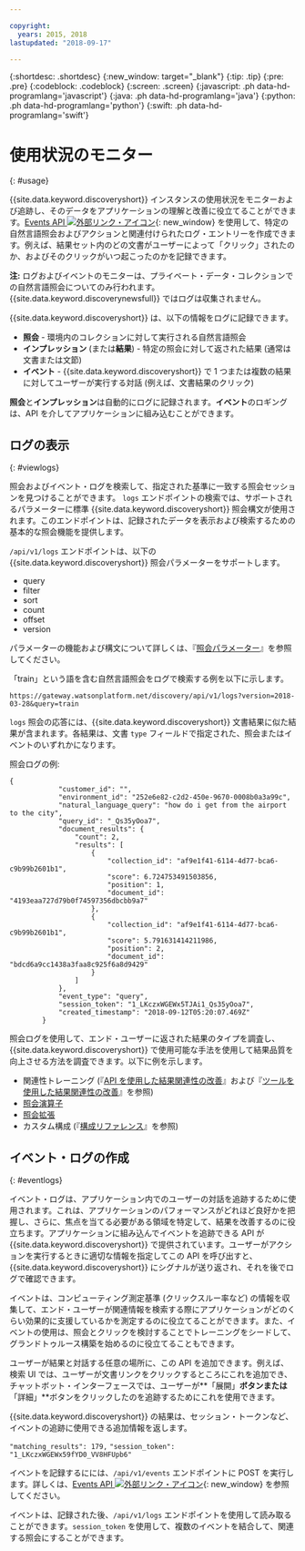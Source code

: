 ```yaml
---

copyright:
  years: 2015, 2018
lastupdated: "2018-09-17"

---
```


{:shortdesc: .shortdesc}
{:new_window: target="_blank"}
{:tip: .tip}
{:pre: .pre}
{:codeblock: .codeblock}
{:screen: .screen}
{:javascript: .ph data-hd-programlang='javascript'}
{:java: .ph data-hd-programlang='java'}
{:python: .ph data-hd-programlang='python'}
{:swift: .ph data-hd-programlang='swift'}

# 使用状況のモニター
{: #usage}

{{site.data.keyword.discoveryshort}} インスタンスの使用状況をモニターおよび追跡し、そのデータをアプリケーションの理解と改善に役立てることができます。[Events API ![外部リンク・アイコン](../../icons/launch-glyph.svg "外部リンク・アイコン")](https://www.ibm.com/watson/developercloud/discovery/api/v1/curl.html?curl#events-and-feedback-api){: new_window} を使用して、特定の自然言語照会およびアクションと関連付けられたログ・エントリーを作成できます。例えば、結果セット内のどの文書がユーザーによって「クリック」されたのか、およびそのクリックがいつ起こったのかを記録できます。

**注:** ログおよびイベントのモニターは、プライベート・データ・コレクションでの自然言語照会についてのみ行われます。{{site.data.keyword.discoverynewsfull}} ではログは収集されません。

{{site.data.keyword.discoveryshort}} は、以下の情報をログに記録できます。
- **照会** - 環境内のコレクションに対して実行される自然言語照会 
- **インプレッション** (または**結果**) -  特定の照会に対して返された結果 (通常は文書または文節) 
- **イベント** - {{site.data.keyword.discoveryshort}} で 1 つまたは複数の結果に対してユーザーが実行する対話 (例えば、文書結果のクリック)

**照会**と**インプレッション**は自動的にログに記録されます。**イベント**のロギングは、API を介してアプリケーションに組み込むことができます。

## ログの表示
{: #viewlogs}

照会およびイベント・ログを検索して、指定された基準に一致する照会セッションを見つけることができます。 `logs` エンドポイントの検索では、サポートされるパラメーターに標準 {{site.data.keyword.discoveryshort}} 照会構文が使用されます。このエンドポイントは、記録されたデータを表示および検索するための基本的な照会機能を提供します。  

`/api/v1/logs` エンドポイントは、以下の {{site.data.keyword.discoveryshort}} 照会パラメーターをサポートします。
- query 
- filter
- sort
- count 
- offset
- version

パラメーターの機能および構文について詳しくは、『[照会パラメーター](/docs/services/discovery/query-parameters.html)』を参照してください。

「train」という語を含む自然言語照会をログで検索する例を以下に示します。

`https://gateway.watsonplatform.net/discovery/api/v1/logs?version=2018-03-28&query=train`

`logs` 照会の応答には、{{site.data.keyword.discoveryshort}} 文書結果に似た結果が含まれます。各結果は、文書 `type` フィールドで指定された、照会またはイベントのいずれかになります。  

照会ログの例:

```
{
            "customer_id": "",
            "environment_id": "252e6e82-c2d2-450e-9670-0008b0a3a99c",
            "natural_language_query": "how do i get from the airport to the city",
            "query_id": "_Qs35yOoa7",
            "document_results": {
                "count": 2,
                "results": [
                    {
                        "collection_id": "af9e1f41-6114-4d77-bca6-c9b99b2601b1",
                        "score": 6.724753491503856,
                        "position": 1,
                        "document_id": "4193eaa727d79b0f74597356dbcbb9a7"
                    },
                    {
                        "collection_id": "af9e1f41-6114-4d77-bca6-c9b99b2601b1",
                        "score": 5.791631414211986,
                        "position": 2,
                        "document_id": "bdcd6a9cc1438a3faa8c925f6a8d9429"
                    }
                ]
            },
            "event_type": "query",
            "session_token": "1_LKczxWGEWx5TJAi1_Qs35yOoa7",
            "created_timestamp": "2018-09-12T05:20:07.469Z"
        }
```

照会ログを使用して、エンド・ユーザーに返された結果のタイプを調査し、{{site.data.keyword.discoveryshort}} で使用可能な手法を使用して結果品質を向上させる方法を調査できます。以下に例を示します。 
- 関連性トレーニング (『[API を使用した結果関連性の改善](/docs/services/discovery/train.html)』および『[ツールを使用した結果関連性の改善](/docs/services/discovery/train-tooling.html)』を参照)
- [照会演算子](/docs/services/discovery/query-operators.html)
- [照会拡張](/docs/services/discovery/using.html#query-expansion)
- カスタム構成 (『[構成リファレンス](/docs/services/discovery/custom-config.html)』を参照)

## イベント・ログの作成
{: #eventlogs}

イベント・ログは、アプリケーション内でのユーザーの対話を追跡するために使用されます。これは、アプリケーションのパフォーマンスがどれほど良好かを把握し、さらに、焦点を当てる必要がある領域を特定して、結果を改善するのに役立ちます。アプリケーションに組み込んでイベントを追跡できる API が {{site.data.keyword.discoveryshort}} で提供されています。ユーザーがアクションを実行するときに適切な情報を指定してこの API を呼び出すと、{{site.data.keyword.discoveryshort}} にシグナルが送り返され、それを後でログで確認できます。 

イベントは、コンピューティング測定基準 (クリックスルー率など) の情報を収集して、エンド・ユーザーが関連情報を検索する際にアプリケーションがどのくらい効果的に支援しているかを測定するのに役立てることができます。また、イベントの使用は、照会とクリックを検討することでトレーニングをシードして、グランドトゥルース構築を始めるのに役立てることもできます。 

ユーザーが結果と対話する任意の場所に、この API を追加できます。例えば、検索 UI では、ユーザーが文書リンクをクリックするところにこれを追加でき、チャットボット・インターフェースでは、ユーザーが**「展開」**ボタンまたは**「詳細」**ボタンをクリックしたのを追跡するためにこれを使用できます。

{{site.data.keyword.discoveryshort}} の結果は、セッション・トークンなど、イベントの追跡に使用できる追加情報を返します。 

`"matching_results": 179,`
`"session_token": "1_LKczxWGEWx59fYD0_VV8HFUpb6"`

イベントを記録するにには、`/api/v1/events` エンドポイントに POST を実行します。詳しくは、[Events API ![外部リンク・アイコン](../../icons/launch-glyph.svg "外部リンク・アイコン")](https://www.ibm.com/watson/developercloud/discovery/api/v1/curl.html?curl#events-and-feedback-api){: new_window} を参照してください。

イベントは、記録された後、`/api/v1/logs` エンドポイントを使用して読み取ることができます。`session_token` を使用して、複数のイベントを結合して、関連する照会にすることができます。
